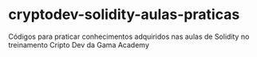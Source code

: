# cryptodev-solidity-aulas-praticas
Códigos para praticar conhecimentos adquiridos nas aulas de Solidity no treinamento Cripto Dev da Gama Academy

